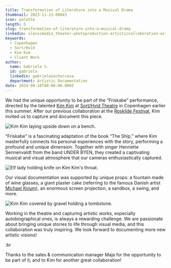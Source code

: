 ```yaml
---
title: Transformation of Literature into a Musical Drama
thumbnail: 2023-11-13-00043
icon: palette
length: 5
slug: transformation-of-literature-into-a-musical-drama
linkedin: slavicmedia_theater-photoproduction-artisticcollaboration-activity-7241408016732860417-CCp9?utm_source=share&utm_medium=member_desktop
keywords:
  - Copenhagen
  - Sort/Hvid
  - Kim Kim
  - Client Work
author:
  name: Gabriela S.
  id: gabriela
  linkedin: gabrielasochorcova
  department: Artistic Documentation
date: 2024-09-16T00:00:00.000Z
---
```


We had the unique opportunity to be part of the “Friskabe” performance, directed by the talented [Kim Kim](https://www.kimkimyes.com) at [Sort/Hvid Theatre](https://sort-hvid.dk) in Copenhagen earlier this summer. After our previous collaboration at the [Roskilde Festival](https://www.roskilde-festival.dk), Kim invited us to capture and document this piece.

![Kim Kim laying upside down on a bench.](https://cdn.slavic.media/img/2023-11-13-00043/public "2023 ⋅ Copenhagen, Denmark ⋅ Sort/Hvid")

“Friskabe” is a fascinating adaptation of the book “The Ship,” where Kim masterfully connects his personal experiences with the story, performing a profound and unique dimension. Together with singer Henriette Sennenvaldt from the band ‌UNDER BYEN, they created a captivating musical and visual atmosphere that our cameras enthusiastically captured.

![Elf lady holding knife on Kim Kim's throat.](https://cdn.slavic.media/img/2023-11-13-00267/public "2023 ⋅ Copenhagen, Denmark ⋅ Sort/Hvid")

Our visual documentation was supported by unique props: a fountain made of wine glasses, a giant plaster cake (referring to the famous Danish artist [Michael Kvium](https://www.michaelkvium.com)), an enormous screen projection, a sandbox, a swing, and more.

![Kim Kim covered by gravel holding a tombstone.](https://cdn.slavic.media/img/2023-11-13-00338/public "2023 ⋅ Copenhagen, Denmark ⋅ Sort/Hvid")

Working in the theatre and capturing artistic works, especially autobiographical ones, is always a rewarding challenge. We are passionate about bringing unique stories to life through visual media, and this collaboration was truly inspiring. We look forward to documenting more new artistic visions!

:br

Thanks to the sales & communication manager Maja for the opportunity to be part of it, and to Kim for another great collaboration!
